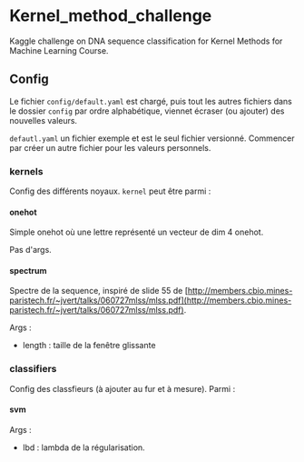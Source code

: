 # Kernel_method_challenge

Kaggle challenge on DNA sequence classification for Kernel Methods for Machine Learning Course.

## Config
Le fichier `config/default.yaml` est chargé, puis tout les autres fichiers dans le dossier `config`
par ordre alphabétique, viennet écraser (ou ajouter) des nouvelles valeurs.

`defautl.yaml` un fichier exemple et est le seul fichier versionné. Commencer par créer un autre
fichier pour les valeurs personnels.

### kernels
Config des différents noyaux.
`kernel` peut être parmi :

#### onehot
Simple onehot où une lettre représenté un vecteur de dim 4 onehot.

Pas d'args.

#### spectrum
Spectre de la sequence, inspiré de slide 55 de [http://members.cbio.mines-paristech.fr/~jvert/talks/060727mlss/mlss.pdf](http://members.cbio.mines-paristech.fr/~jvert/talks/060727mlss/mlss.pdf).

Args :
- length : taille de la fenêtre glissante


### classifiers
Config des classfieurs (à ajouter au fur et à mesure).
Parmi :

#### svm

Args :
- lbd : lambda de la régularisation.